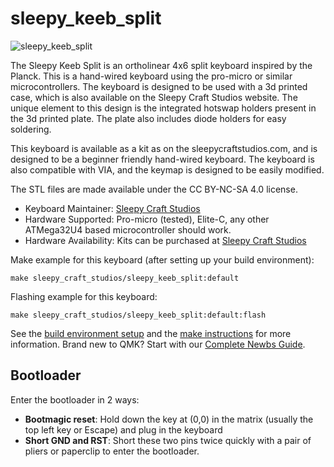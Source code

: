 # sleepy_keeb_split

![sleepy_keeb_split](https://i.imgur.com/f5VEA8C.jpeg)


The Sleepy Keeb Split is an ortholinear 4x6 split keyboard inspired by the Planck. This is a hand-wired keyboard using the pro-micro or similar microcontrollers. The keyboard is designed to be used with a 3d printed case, which is also available on the Sleepy Craft Studios website. The unique element to this design is the integrated hotswap holders present in the 3d printed plate. The plate also includes diode holders for easy soldering.

This keyboard is available as a kit as on the sleepycraftstudios.com, and is designed to be a beginner friendly hand-wired keyboard. The keyboard is also compatible with VIA, and the keymap is designed to be easily modified.

The STL files are made available under the CC BY-NC-SA 4.0 license.

* Keyboard Maintainer: [Sleepy Craft Studios](https://github.com/sleepy-craft-studios)
* Hardware Supported: Pro-micro (tested), Elite-C, any other ATMega32U4 based microcontroller should work.
* Hardware Availability: Kits can be purchased at [Sleepy Craft Studios](https://sleepycraftstudios.com/shop/sleepy-keeb-split-(diy))

Make example for this keyboard (after setting up your build environment):

    make sleepy_craft_studios/sleepy_keeb_split:default

Flashing example for this keyboard:

    make sleepy_craft_studios/sleepy_keeb_split:default:flash

See the [build environment setup](https://docs.qmk.fm/#/getting_started_build_tools) and the [make instructions](https://docs.qmk.fm/#/getting_started_make_guide) for more information. Brand new to QMK? Start with our [Complete Newbs Guide](https://docs.qmk.fm/#/newbs).

## Bootloader

Enter the bootloader in 2 ways:

* **Bootmagic reset**: Hold down the key at (0,0) in the matrix (usually the top left key or Escape) and plug in the keyboard
* **Short GND and RST**: Short these two pins twice quickly with a pair of pliers or paperclip to enter the bootloader.
